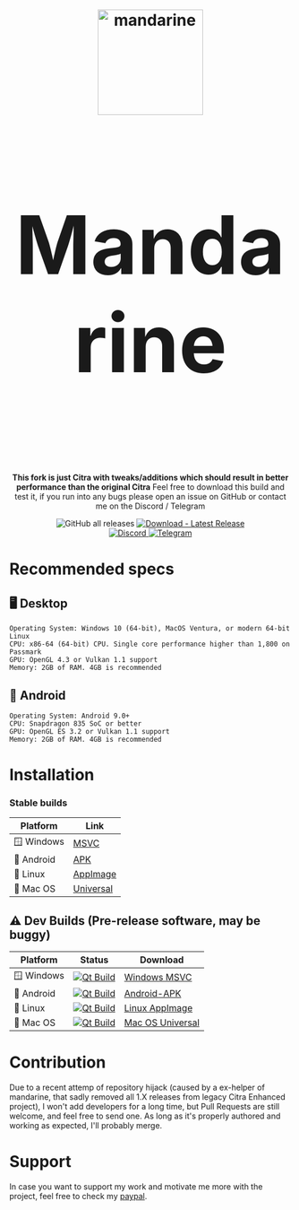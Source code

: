 <h1 align="center">
  <img src="https://github.com/mandarine3ds/mandarine/blob/master/dist/mandarine.svg" alt="mandarine" width="188"/>
</p>
<p align="center" style="font-size:144px;">
  <strong>Mandarine</strong>
</h1>

<p align="center">
  <strong>This fork is just Citra with tweaks/additions which should result in better performance than the original Citra</strong>
  </strong>Feel free to download this build and test it, if you run into any bugs please open an issue on GitHub or contact me on the Discord / Telegram</strong>
</p>

<p align="center">
  <img src="https://img.shields.io/github/downloads/PabloMK7/citra/total" alt="GitHub all releases"/>
  <a href="https://github.com/mandarine3ds/mandarine/releases/latest">
    <img src="https://img.shields.io/badge/Download-Latest_Release-2ea44f?logo=github&logoColor=white" alt="Download - Latest Release"/>
  </a>
  <br>
  <a href="https://discord.gg/8xjMHWEuf6">
    <img src="https://dcbadge.limes.pink/api/server/8xjMHWEuf6" alt="Discord"/>
  </a>
  <a href="https://t.me/+lTkg6yC6pQAxNzM0">
    <img src="https://patrolavia.github.io/telegram-badge/chat.png" alt="Telegram"/>
  </a>
</p>

# Recommended specs

## 🖥️ Desktop

```
Operating System: Windows 10 (64-bit), MacOS Ventura, or modern 64-bit Linux
CPU: x86-64 (64-bit) CPU. Single core performance higher than 1,800 on Passmark
GPU: OpenGL 4.3 or Vulkan 1.1 support
Memory: 2GB of RAM. 4GB is recommended
```

## 📱 Android

```
Operating System: Android 9.0+
CPU: Snapdragon 835 SoC or better
GPU: OpenGL ES 3.2 or Vulkan 1.1 support
Memory: 2GB of RAM. 4GB is recommended
```

# Installation

### Stable builds

|Platform|Link|
|--------|--------|
| 🪟 Windows|[MSVC](https://github.com/mandarine3ds/mandarine/releases/latest/download/windows-msvc.zip)|
| 📱 Android|[APK](https://github.com/mandarine3ds/mandarine/releases/latest/download/Android-APK.zip)|
| 🐧 Linux|[AppImage](https://github.com/mandarine3ds/mandarine/releases/latest/download/linux-appimage.zip)|
| 🍎 Mac OS|[Universal](https://github.com/mandarine3ds/mandarine/releases/latest/download/macos-universal.zip)|

## ⚠️ Dev Builds (Pre-release software, may be buggy)

|Platform|Status|Download|
|--------|------------|--------|
| 🪟 Windows|[![Qt Build](https://github.com/mandarine3ds/mandarine/actions/workflows/build.yml/badge.svg)](https://github.com/mandarine3ds/mandarine/actions/workflows/Qt_Build.yml)|[Windows MSVC](https://nightly.link/mandarine3ds/mandarine/workflows/build/master/windows-msvc.zip)|
| 📱 Android|[![Qt Build](https://github.com/mandarine3ds/mandarine/actions/workflows/build.yml/badge.svg)](https://github.com/mandarine3ds/mandarine/actions/workflows/Qt_Build.yml)|[Android-APK](https://nightly.link/mandarine3ds/mandarine/workflows/build/master/Android-APK.zip)|
| 🐧 Linux|[![Qt Build](https://github.com/mandarine3ds/mandarine/actions/workflows/build.yml/badge.svg)](https://github.com/mandarine3ds/mandarine/actions/workflows/Qt_Build.yml)|[Linux AppImage](https://nightly.link/mandarine3ds/mandarine/workflows/build/master/linux-appimage.zip)|
| 🍎 Mac OS|[![Qt Build](https://github.com/mandarine3ds/mandarine/actions/workflows/build.yml/badge.svg)](https://github.com/mandarine3ds/mandarine/actions/workflows/Qt_Build.yml)|[Mac OS Universal](https://nightly.link/mandarine3ds/mandarine/workflows/build/master/macos-universal.zip)|

# Contribution

Due to a recent attemp of repository hijack (caused by a ex-helper of mandarine, that sadly removed all 1.X releases from legacy Citra Enhanced project), I won't add developers for a long time, but Pull Requests are still welcome, and feel free to send one. As long as it's properly authored and working as expected, I'll probably merge.

# Support

In case you want to support my work and motivate me more with the project, feel free to check my [paypal](https://paypal.me/TLOZP).
